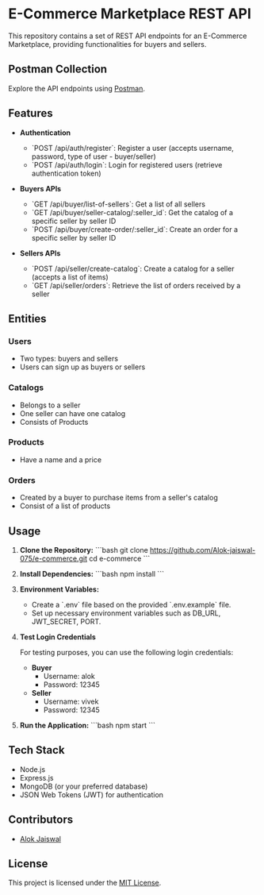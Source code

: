 # E-Commerce Marketplace REST API

This repository contains a set of REST API endpoints for an E-Commerce Marketplace, providing functionalities for buyers and sellers.

## Postman Collection

Explore the API endpoints using [Postman](https://interstellar-firefly-189300.postman.co/workspace/New-Team-Workspace~fe1d3087-f1f4-4ffe-8ad1-de38c20d92fa/collection/23119763-97370699-92b6-4aa9-af81-74ce85178e8f?action=share&creator=23119763).

## Features

- **Authentication**

  - \`POST /api/auth/register\`: Register a user (accepts username, password, type of user - buyer/seller)
  - \`POST /api/auth/login\`: Login for registered users (retrieve authentication token)
- **Buyers APIs**

  - \`GET /api/buyer/list-of-sellers\`: Get a list of all sellers
  - \`GET /api/buyer/seller-catalog/:seller_id\`: Get the catalog of a specific seller by seller ID
  - \`POST /api/buyer/create-order/:seller_id\`: Create an order for a specific seller by seller ID
- **Sellers APIs**

  - \`POST /api/seller/create-catalog\`: Create a catalog for a seller (accepts a list of items)
  - \`GET /api/seller/orders\`: Retrieve the list of orders received by a seller

## Entities

### Users

- Two types: buyers and sellers
- Users can sign up as buyers or sellers

### Catalogs

- Belongs to a seller
- One seller can have one catalog
- Consists of Products

### Products

- Have a name and a price

### Orders

- Created by a buyer to purchase items from a seller's catalog
- Consist of a list of products

## Usage

1. **Clone the Repository:**
   \`\`\`bash
   git clone https://github.com/Alok-jaiswal-075/e-commerce.git
   cd e-commerce
   \`\`\`
2. **Install Dependencies:**
   \`\`\`bash
   npm install
   \`\`\`
3. **Environment Variables:**

   - Create a \`.env\` file based on the provided \`.env.example\` file.
   - Set up necessary environment variables such as DB_URL, JWT_SECRET, PORT.

4. **Test Login Credentials**

   For testing purposes, you can use the following login credentials:
   - **Buyer**
     - Username: alok
     - Password: 12345
   - **Seller**
     - Username: vivek
     - Password: 12345

5. **Run the Application:**
   \`\`\`bash
   npm start
   \`\`\`

## Tech Stack

- Node.js
- Express.js
- MongoDB (or your preferred database)
- JSON Web Tokens (JWT) for authentication

## Contributors

- [Alok Jaiswal](https://github.com/Alok-jaiswal-075)

## License

This project is licensed under the [MIT License](https://github.com/Alok-jaiswal-075/e-commerce/blob/main/LICENSE).

